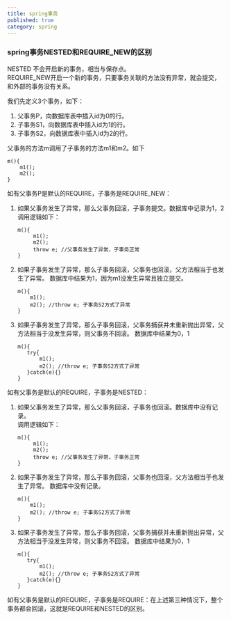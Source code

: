 ```yaml
---
title: spring事务
published: true
category: spring
---
```


### spring事务NESTED和REQUIRE_NEW的区别

NESTED 不会开启新的事务，相当与保存点。    
REQUIRE_NEW开启一个新的事务，只要事务关联的方法没有异常，就会提交，和外部的事务没有关系。

我们先定义3个事务，如下：
1. 父事务P，向数据库表中插入id为0的行。
2. 子事务S1，向数据库表中插入id为1的行。
3. 子事务S2，向数据库表中插入id为2的行。

父事务的方法m调用了子事务的方法m1和m2。如下
```
m(){
    m1();
    m2();
}
```

如有父事务P是默认的REQUIRE，子事务是REQUIRE_NEW：
1. 如果父事务发生了异常，那么父事务回滚，子事务提交。数据库中记录为1，2        
   调用逻辑如下：
   ```
   m(){
        m1();
        m2();
        throw e; //父事务发生了异常，子事务正常
   }
   ```
2. 如果子事务发生了异常，那么子事务回滚，父事务也回滚，父方法相当于也发生了异常。 数据库中结果为1，因为m1没发生异常且独立提交。       
    ```
   m(){
        m1();
        m2(); //throw e; 子事务S2方式了异常
   }
   ```
3. 如果子事务发生了异常，那么子事务回滚，父事务捕获并未重新抛出异常，父方法相当于没发生异常，则父事务不回滚。  数据库中结果为0，1   
    ```
   m(){
       try{
           m1();
           m2(); //throw e; 子事务S2方式了异常
       }catch(e){}
   }
   ```

如有父事务是默认的REQUIRE，子事务是NESTED：
1. 如果父事务发生了异常，那么父事务回滚，子事务也回滚。数据库中没有记录。      
   调用逻辑如下：
   ```
   m(){
        m1();
        m2();
        throw e; //父事务发生了异常，子事务正常
   }
   ```
2. 如果子事务发生了异常，那么子事务回滚，父事务也回滚，父方法相当于也发生了异常。 数据库中没有记录。
    ```
   m(){
        m1();
        m2(); //throw e; 子事务S2方式了异常
   }
   ```
3. 如果子事务发生了异常，那么子事务回滚，父事务捕获并未重新抛出异常，父方法相当于没发生异常，则父事务不回滚。  数据库中结果为0，1
    ```
   m(){
       try{
           m1();
           m2(); //throw e; 子事务S2方式了异常
       }catch(e){}
   }
   ```

如有父事务是默认的REQUIRE，子事务是REQUIRE：在上述第三种情况下，整个事务都会回滚，这就是REQUIRE和NESTED的区别。